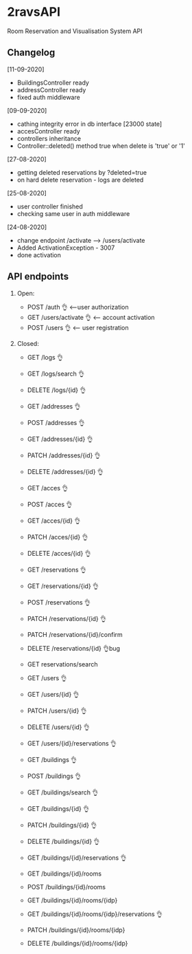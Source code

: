 # 2ravsAPI

Room Reservation and Visualisation System API

## Changelog
[11-09-2020]
- BuildingsController ready
- addressController ready
- fixed auth middleware

[09-09-2020]
- cathing integrity error in db interface [23000 state]
- accesController ready
- controllers inheritance
- Controller::deleted() method true when delete is 'true' or '1' 

[27-08-2020]
- getting deleted reservations by ?deleted=true 
- on hard delete reservation - logs are deleted

[25-08-2020]
- user controller finished
- checking same user in auth middleware 

[24-08-2020]
-   change endpoint /activate --> /users/activate
-   Added ActivationException - 3007
-   done activation

## API endpoints

1. Open:

    - POST /auth    👌 <--user authorization
    - GET /users/activate   👌 <-- account activation
    - POST /users   👌 <-- user registration

2. Closed:

    - GET /logs    👌
    - GET /logs/search    👌
    - DELETE /logs/{id}    👌

    - GET /addresses    👌
    - POST /addresses    👌

    - GET /addresses/{id}    👌
    - PATCH /addresses/{id}    👌
    - DELETE /addresses/{id}    👌

    - GET /acces    👌
    - POST /acces    👌

    - GET /acces/{id}    👌
    - PATCH /acces/{id}    👌
    - DELETE /acces/{id}    👌

    - GET /reservations     👌
    - GET /reservations/{id}    👌
    - POST /reservations    👌
    - PATCH /reservations/{id}    👌
    - PATCH /reservations/{id}/confirm
    - DELETE /reservations/{id}     👌bug

    - GET reservations/search

    - GET /users    👌
    - GET /users/{id}   👌
    - PATCH /users/{id}     👌
    - DELETE /users/{id}    👌
    - GET /users/{id}/reservations  👌

    - GET /buildings    👌
    - POST /buildings    👌
    - GET /buildings/search    👌

    - GET /buildings/{id}    👌
    - PATCH /buildings/{id}    👌
    - DELETE /buildings/{id}    👌
    - GET /buildings/{id}/reservations      👌

    - GET /buildings/{id}/rooms
    - POST /buildings/{id}/rooms

    - GET /buildings/{id}/rooms/{idp}
    - GET /buildings/{id}/rooms/{idp}/reservations      👌
    - PATCH /buildings/{id}/rooms/{idp}
    - DELETE /buildings/{id}/rooms/{idp}
